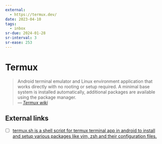 ```yaml
---
external:
  - https://termux.dev/
date: 2023-04-10
tags:
  - inbox
sr-due: 2024-01-28
sr-interval: 3
sr-ease: 253
---
```


# Termux

> Android terminal emulator and Linux environment application that works
> directly with no rooting or setup required. A minimal base system is installed
> automatically, additional packages are available using the package manager.\
> — <cite>[Termux wiki](https://wiki.termux.com/wiki/Main_Page)</cite>

## External links

- [ ] [termux.sh is a shell script for termux terminal app in android to install and setup various packages like vim, zsh and their configuration files.](https://github.com/sahilsehwag/android-termux-setup-script)
